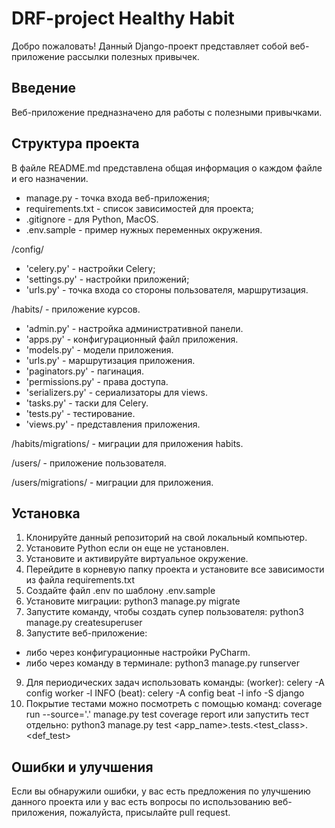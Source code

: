# DRF-project Healthy Habit

Добро пожаловать!
Данный Django-проект представляет собой веб-приложение рассылки полезных привычек.

## Введение

Веб-приложение предназначено для работы с полезными привычками.


## Структура проекта

В файле README.md представлена общая информация о каждом файле и его 
назначении.

- manage.py - точка входа веб-приложения;
- requirements.txt - список зависимостей для проекта;
- .gitignore - для Python, MacOS.
- .env.sample - пример нужных переменных окружения.

/config/
- 'celery.py' - настройки Celery;
- 'settings.py' - настройки приложений;
- 'urls.py' - точка входа со стороны пользователя, маршрутизация.


/habits/ - приложение курсов.
- 'admin.py' - настройка административной панели.
- 'apps.py' - конфигурационный файл приложения.
- 'models.py' - модели приложения.
- 'urls.py' - маршрутизация приложения.
- 'paginators.py' - пагинация.
- 'permissions.py' - права доступа.
- 'serializers.py' - сериализаторы для views.
- 'tasks.py' - таски для Celery.
- 'tests.py' - тестирование.
- 'views.py' - представления приложения.

/habits/migrations/ - миграции для приложения habits.



/users/ - приложение пользователя.

/users/migrations/ - миграции для приложения.

## Установка

1. Клонируйте данный репозиторий на свой локальный компьютер.
2. Установите Python если он еще не установлен.
3. Установите и активируйте виртуальное окружение.
4. Перейдите в корневую папку проекта и установите все зависимости из файла requirements.txt
5. Создайте файл .env по шаблону .env.sample
6. Установите миграции: python3 manage.py migrate
7. Запустите команду, чтобы создать супер пользователя: python3 manage.py createsuperuser
8. Запустите веб-приложение:
- либо через конфигурационные настройки PyCharm.
- либо через команду в терминале: python3 manage.py runserver
9. Для периодических задач использовать команды:
(worker): celery -A config worker -l INFO
(beat): celery -A config beat -l info -S django
10. Покрытие тестами можно посмотреть с помощью команд:
coverage run --source='.' manage.py test
coverage report
или запустить тест отдельно:
python3 manage.py test <app_name>.tests.<test_class>.<def_test>


## Ошибки и улучшения

Если вы обнаружили ошибки, у вас есть предложения по улучшению данного проекта
или у вас есть вопросы по использованию веб-приложения, пожалуйста, присылайте pull request.